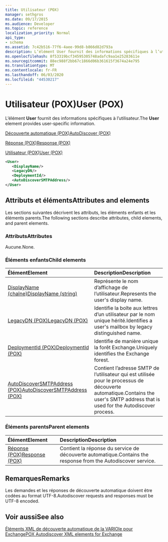 ```yaml
---
title: Utilisateur (POX)
manager: sethgros
ms.date: 09/17/2015
ms.audience: Developer
ms.topic: reference
localization_priority: Normal
api_type:
- schema
ms.assetid: 7c42b516-77f6-4aee-99d8-b866d82d793a
description: L’élément User fournit des informations spécifiques à l’utilisateur.
ms.openlocfilehash: 8f53319bcf34595305748adafc9aa1e25283611e
ms.sourcegitcommit: 88ec988f2bb67c1866d06b361615f3674a24e795
ms.translationtype: MT
ms.contentlocale: fr-FR
ms.lasthandoff: 06/03/2020
ms.locfileid: "44530217"
---
```

# <a name="user-pox"></a><span data-ttu-id="e645f-103">Utilisateur (POX)</span><span class="sxs-lookup"><span data-stu-id="e645f-103">User (POX)</span></span>

<span data-ttu-id="e645f-104">L’élément **User** fournit des informations spécifiques à l’utilisateur.</span><span class="sxs-lookup"><span data-stu-id="e645f-104">The **User** element provides user-specific information.</span></span> 
  
[<span data-ttu-id="e645f-105">Découverte automatique (POX)</span><span class="sxs-lookup"><span data-stu-id="e645f-105">AutoDiscover (POX)</span></span>](autodiscover-pox.md)
  
[<span data-ttu-id="e645f-106">Réponse (POX)</span><span class="sxs-lookup"><span data-stu-id="e645f-106">Response (POX)</span></span>](response-pox.md)
  
[<span data-ttu-id="e645f-107">Utilisateur (POX)</span><span class="sxs-lookup"><span data-stu-id="e645f-107">User (POX)</span></span>](user-pox.md)
  
```xml
<User>
   <DisplayName/>
   <LegacyDN/>
   <DeploymentId/>
   <AutoDiscoverSMTPAddress/>
</User>
```

## <a name="attributes-and-elements"></a><span data-ttu-id="e645f-108">Attributs et éléments</span><span class="sxs-lookup"><span data-stu-id="e645f-108">Attributes and elements</span></span>

<span data-ttu-id="e645f-109">Les sections suivantes décrivent les attributs, les éléments enfants et les éléments parents.</span><span class="sxs-lookup"><span data-stu-id="e645f-109">The following sections describe attributes, child elements, and parent elements.</span></span>
  
### <a name="attributes"></a><span data-ttu-id="e645f-110">Attributs</span><span class="sxs-lookup"><span data-stu-id="e645f-110">Attributes</span></span>

<span data-ttu-id="e645f-111">Aucune.</span><span class="sxs-lookup"><span data-stu-id="e645f-111">None.</span></span>
  
### <a name="child-elements"></a><span data-ttu-id="e645f-112">Éléments enfants</span><span class="sxs-lookup"><span data-stu-id="e645f-112">Child elements</span></span>

|<span data-ttu-id="e645f-113">**Élément**</span><span class="sxs-lookup"><span data-stu-id="e645f-113">**Element**</span></span>|<span data-ttu-id="e645f-114">**Description**</span><span class="sxs-lookup"><span data-stu-id="e645f-114">**Description**</span></span>|
|:-----|:-----|
|[<span data-ttu-id="e645f-115">DisplayName (chaîne)</span><span class="sxs-lookup"><span data-stu-id="e645f-115">DisplayName (string)</span></span>](displayname-string.md) <br/> |<span data-ttu-id="e645f-116">Représente le nom d’affichage de l’utilisateur.</span><span class="sxs-lookup"><span data-stu-id="e645f-116">Represents the user's display name.</span></span>  <br/> |
|[<span data-ttu-id="e645f-117">LegacyDN (POX)</span><span class="sxs-lookup"><span data-stu-id="e645f-117">LegacyDN (POX)</span></span>](legacydn-pox.md) <br/> |<span data-ttu-id="e645f-118">Identifie la boîte aux lettres d’un utilisateur par le nom unique hérité.</span><span class="sxs-lookup"><span data-stu-id="e645f-118">Identifies a user's mailbox by legacy distinguished name.</span></span>  <br/> |
|[<span data-ttu-id="e645f-119">DeploymentId (POX)</span><span class="sxs-lookup"><span data-stu-id="e645f-119">DeploymentId (POX)</span></span>](deploymentid-pox.md) <br/> |<span data-ttu-id="e645f-120">Identifie de manière unique la forêt Exchange.</span><span class="sxs-lookup"><span data-stu-id="e645f-120">Uniquely identifies the Exchange forest.</span></span>  <br/> |
|[<span data-ttu-id="e645f-121">AutoDiscoverSMTPAddress (POX)</span><span class="sxs-lookup"><span data-stu-id="e645f-121">AutoDiscoverSMTPAddress (POX)</span></span>](autodiscoversmtpaddress-pox.md) <br/> |<span data-ttu-id="e645f-122">Contient l’adresse SMTP de l’utilisateur qui est utilisée pour le processus de découverte automatique.</span><span class="sxs-lookup"><span data-stu-id="e645f-122">Contains the user's SMTP address that is used for the Autodiscover process.</span></span>  <br/> |
   
### <a name="parent-elements"></a><span data-ttu-id="e645f-123">Éléments parents</span><span class="sxs-lookup"><span data-stu-id="e645f-123">Parent elements</span></span>

|<span data-ttu-id="e645f-124">**Élément**</span><span class="sxs-lookup"><span data-stu-id="e645f-124">**Element**</span></span>|<span data-ttu-id="e645f-125">**Description**</span><span class="sxs-lookup"><span data-stu-id="e645f-125">**Description**</span></span>|
|:-----|:-----|
|[<span data-ttu-id="e645f-126">Réponse (POX)</span><span class="sxs-lookup"><span data-stu-id="e645f-126">Response (POX)</span></span>](response-pox.md) <br/> |<span data-ttu-id="e645f-127">Contient la réponse du service de découverte automatique.</span><span class="sxs-lookup"><span data-stu-id="e645f-127">Contains the response from the Autodiscover service.</span></span>  <br/> |
   
## <a name="remarks"></a><span data-ttu-id="e645f-128">Remarques</span><span class="sxs-lookup"><span data-stu-id="e645f-128">Remarks</span></span>

<span data-ttu-id="e645f-129">Les demandes et les réponses de découverte automatique doivent être codées au format UTF-8.</span><span class="sxs-lookup"><span data-stu-id="e645f-129">Autodiscover requests and responses must be UTF-8 encoded.</span></span>
  
## <a name="see-also"></a><span data-ttu-id="e645f-130">Voir aussi</span><span class="sxs-lookup"><span data-stu-id="e645f-130">See also</span></span>



[<span data-ttu-id="e645f-131">Éléments XML de découverte automatique de la VARIOle pour Exchange</span><span class="sxs-lookup"><span data-stu-id="e645f-131">POX Autodiscover XML elements for Exchange</span></span>](pox-autodiscover-xml-elements-for-exchange.md)

